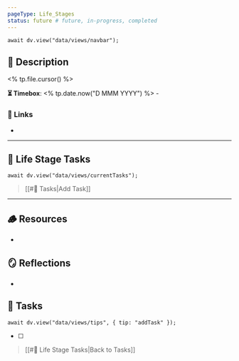```yaml
---
pageType: Life_Stages
status: future # future, in-progress, completed
---
```

```dataviewjs
await dv.view("data/views/navbar");
```
## 📄 Description
<% tp.file.cursor() %>
<!-- Timebox: <start_date> - <end_date> -->
**⏳ Timebox**: <% tp.date.now("D MMM YYYY") %> - 
### 🔗 Links
- 
---
## 📝 Life Stage Tasks
```dataviewjs
await dv.view("data/views/currentTasks");
```
> [[#📝 Tasks|Add Task]]
---
## 🪵 Resources
- 
## 🪞 Reflections
- 
## 📝 Tasks
```dataviewjs
await dv.view("data/views/tips", { tip: "addTask" });
```
- [ ] 
> [[#📝 Life Stage Tasks|Back to Tasks]]
